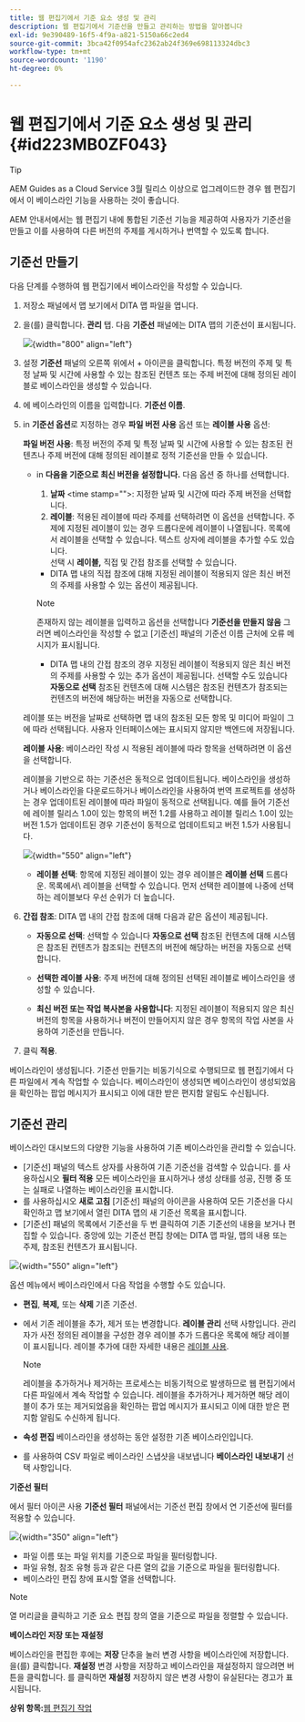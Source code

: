 ```yaml
---
title: 웹 편집기에서 기준 요소 생성 및 관리
description: 웹 편집기에서 기준선을 만들고 관리하는 방법을 알아봅니다
exl-id: 9e390489-16f5-4f9a-a821-5150a66c2ed4
source-git-commit: 3bca42f0954afc2362ab24f369e698113324dbc3
workflow-type: tm+mt
source-wordcount: '1190'
ht-degree: 0%

---
```


# 웹 편집기에서 기준 요소 생성 및 관리 {#id223MB0ZF043}

>[!TIP]
>
> AEM Guides as a Cloud Service 3월 릴리스 이상으로 업그레이드한 경우 웹 편집기에서 이 베이스라인 기능을 사용하는 것이 좋습니다.

AEM 안내서에서는 웹 편집기 내에 통합된 기준선 기능을 제공하여 사용자가 기준선을 만들고 이를 사용하여 다른 버전의 주제를 게시하거나 번역할 수 있도록 합니다.

## 기준선 만들기

다음 단계를 수행하여 웹 편집기에서 베이스라인을 작성할 수 있습니다.

1. 저장소 패널에서 맵 보기에서 DITA 맵 파일을 엽니다.
1. 을(를) 클릭합니다. **관리** 탭. 다음 **기준선** 패널에는 DITA 맵의 기준선이 표시됩니다.

   ![](images/baseline-manage.png){width="800" align="left"}

1. 설정 **기준선** 패널의 오른쪽 위에서 + 아이콘을 클릭합니다. 특정 버전의 주제 및 특정 날짜 및 시간에 사용할 수 있는 참조된 컨텐츠 또는 주제 버전에 대해 정의된 레이블로 베이스라인을 생성할 수 있습니다.
1. 에 베이스라인의 이름을 입력합니다. **기준선 이름**.
1. in **기준선 옵션**&#x200B;로 지정하는 경우 **파일 버전 사용** 옵션 또는 **레이블 사용** 옵션:

   **파일 버전 사용**: 특정 버전의 주제 및 특정 날짜 및 시간에 사용할 수 있는 참조된 컨텐츠나 주제 버전에 대해 정의된 레이블로 정적 기준선을 만들 수 있습니다.

   - in **다음을 기준으로 최신 버전을 설정합니다.** 다음 옵션 중 하나를 선택합니다.


      1. **날짜** &lt;time stamp=&quot;&quot;>: 지정한 날짜 및 시간에 따라 주제 버전을 선택합니다.
      1. **레이블**: 적용된 레이블에 따라 주제를 선택하려면 이 옵션을 선택합니다. 주제에 지정된 레이블이 있는 경우 드롭다운에 레이블이 나열됩니다. 목록에서 레이블을 선택할 수 있습니다. 텍스트 상자에 레이블을 추가할 수도 있습니다.\
         선택 시 **레이블,** 직접 및 간접 참조를 선택할 수 있습니다.
      - DITA 맵 내의 직접 참조에 대해 지정된 레이블이 적용되지 않은 최신 버전의 주제를 사용할 수 있는 옵션이 제공됩니다.

      >[!NOTE]
      >
      > 존재하지 않는 레이블을 입력하고 옵션을 선택합니다 **기준선을 만들지 않음** 그러면 베이스라인을 작성할 수 없고 [기준선] 패널의 기준선 이름 근처에 오류 메시지가 표시됩니다.

      - DITA 맵 내의 간접 참조의 경우 지정된 레이블이 적용되지 않은 최신 버전의 주제를 사용할 수 있는 추가 옵션이 제공됩니다. 선택할 수도 있습니다 **자동으로 선택** 참조된 컨텐츠에 대해 시스템은 참조된 컨텐츠가 참조되는 컨텐츠의 버전에 해당하는 버전을 자동으로 선택합니다.

   레이블 또는 버전을 날짜로 선택하면 맵 내의 참조된 모든 항목 및 미디어 파일이 그에 따라 선택됩니다. 사용자 인터페이스에는 표시되지 않지만 백엔드에 저장됩니다.

   **레이블 사용**: 베이스라인 작성 시 적용된 레이블에 따라 항목을 선택하려면 이 옵션을 선택합니다.

   레이블을 기반으로 하는 기준선은 동적으로 업데이트됩니다. 베이스라인을 생성하거나 베이스라인을 다운로드하거나 베이스라인을 사용하여 번역 프로젝트를 생성하는 경우 업데이트된 레이블에 따라 파일이 동적으로 선택됩니다. 예를 들어 기준선에 레이블 릴리스 1.0이 있는 항목의 버전 1.2를 사용하고 레이블 릴리스 1.0이 있는 버전 1.5가 업데이트된 경우 기준선이 동적으로 업데이트되고 버전 1.5가 사용됩니다.

   ![](images/dynamic-baseline.png){width="550" align="left"}

   - **레이블 선택**: 항목에 지정된 레이블이 있는 경우 레이블은 **레이블 선택** 드롭다운. 목록에서\ 레이블을 선택할 수 있습니다. 먼저 선택한 레이블에 나중에 선택하는 레이블보다 우선 순위가 더 높습니다.
1. **간접 참조**: DITA 맵 내의 간접 참조에 대해 다음과 같은 옵션이 제공됩니다.

   - **자동으로 선택**: 선택할 수 있습니다 **자동으로 선택** 참조된 컨텐츠에 대해 시스템은 참조된 컨텐츠가 참조되는 컨텐츠의 버전에 해당하는 버전을 자동으로 선택합니다.

   - **선택한 레이블 사용**: 주제 버전에 대해 정의된 선택된 레이블로 베이스라인을 생성할 수 있습니다.
   - **최신 버전 또는 작업 복사본을 사용합니다**: 지정된 레이블이 적용되지 않은 최신 버전의 항목을 사용하거나 버전이 만들어지지 않은 경우 항목의 작업 사본을 사용하여 기준선을 만듭니다.
1. 클릭 **적용**.

베이스라인이 생성됩니다. 기준선 만들기는 비동기식으로 수행되므로 웹 편집기에서 다른 파일에서 계속 작업할 수 있습니다. 베이스라인이 생성되면 베이스라인이 생성되었음을 확인하는 팝업 메시지가 표시되고 이에 대한 받은 편지함 알림도 수신됩니다.

## 기준선 관리

베이스라인 대시보드의 다양한 기능을 사용하여 기존 베이스라인을 관리할 수 있습니다.

- [기준선] 패널의 텍스트 상자를 사용하여 기존 기준선을 검색할 수 있습니다. 를 사용하십시오 **필터 적용** 모든 베이스라인을 표시하거나 생성 상태를 성공, 진행 중 또는 실패로 나열하는 베이스라인을 표시합니다.
- 를 사용하십시오 **새로 고침** [기준선] 패널의 아이콘을 사용하여 모든 기준선을 다시 확인하고 맵 보기에서 열린 DITA 맵의 새 기준선 목록을 표시합니다.
- [기준선] 패널의 목록에서 기준선을 두 번 클릭하여 기존 기준선의 내용을 보거나 편집할 수 있습니다. 중앙에 있는 기준선 편집 창에는 DITA 맵 파일, 맵의 내용 또는 주제, 참조된 컨텐츠가 표시됩니다.


![](images/baseline-options.png){width="550" align="left"}

옵션 메뉴에서 베이스라인에서 다음 작업을 수행할 수도 있습니다.

- **편집**, **복제,** 또는 **삭제** 기존 기준선.
- 에서 기존 레이블을 추가, 제거 또는 변경합니다. **레이블 관리** 선택 사항입니다. 관리자가 사전 정의된 레이블을 구성한 경우 레이블 추가 드롭다운 목록에 해당 레이블이 표시됩니다. 레이블 추가에 대한 자세한 내용은 [레이블 사용](web-editor-use-label.md#).

   >[!NOTE]
   >
   > 레이블을 추가하거나 제거하는 프로세스는 비동기적으로 발생하므로 웹 편집기에서 다른 파일에서 계속 작업할 수 있습니다. 레이블을 추가하거나 제거하면 해당 레이블이 추가 또는 제거되었음을 확인하는 팝업 메시지가 표시되고 이에 대한 받은 편지함 알림도 수신하게 됩니다.

- **속성 편집** 베이스라인을 생성하는 동안 설정한 기존 베이스라인입니다.
- 를 사용하여 CSV 파일로 베이스라인 스냅샷을 내보냅니다 **베이스라인 내보내기** 선택 사항입니다.

**기준선 필터**

에서 필터 아이콘 사용 **기준선 필터** 패널에서는 기준선 편집 창에서 연 기준선에 필터를 적용할 수 있습니다.

![](images/baseline-filter.png){width="350" align="left"}

- 파일 이름 또는 파일 위치를 기준으로 파일을 필터링합니다.
- 파일 유형, 참조 유형 등과 같은 다른 열의 값을 기준으로 파일을 필터링합니다.
- 베이스라인 편집 창에 표시할 열을 선택합니다.

>[!NOTE]
>
> 열 머리글을 클릭하고 기준 요소 편집 창의 열을 기준으로 파일을 정렬할 수 있습니다.

**베이스라인 저장 또는 재설정**

베이스라인을 편집한 후에는 **저장** 단추을 눌러 변경 사항을 베이스라인에 저장합니다. 을(를) 클릭합니다. **재설정** 변경 사항을 저장하고 베이스라인을 재설정하지 않으려면 버튼을 클릭합니다. 를 클릭하면 **재설정** 저장하지 않은 변경 사항이 유실된다는 경고가 표시됩니다.

**상위 항목:**[&#x200B;웹 편집기 작업](web-editor.md)
